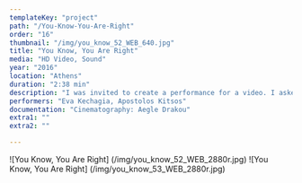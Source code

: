 ```yaml
---
templateKey: "project"
path: "/You-Know-You-Are-Right"
order: "16"
thumbnail: "/img/you_know_52_WEB_640.jpg"
title: "You Know, You Are Right"
media: "HD Video, Sound"
year: "2016"
location: "Athens"
duration: "2:38 min"
description: "I was invited to create a performance for a video. I asked two friends of mine to participate in and to sit on a seesaw, one on each end, with one instruction: they had to work out how to make the seesaw balance."
performers: "Eva Kechagia, Apostolos Kitsos"
documentation: "Cinematography: Aegle Drakou"
extra1: ""
extra2: ""

---
```


![You Know, You Are Right] (/img/you_know_52_WEB_2880r.jpg)
![You Know, You Are Right] (/img/you_know_53_WEB_2880r.jpg)

